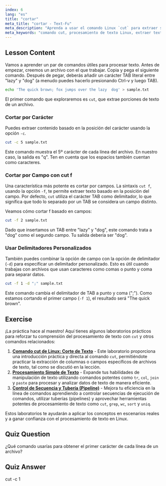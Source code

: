 ```yaml
---
index: 6
lang: "es"
title: "cortar"
meta_title: "cortar - Text-Fu"
meta_description: "Aprenda a usar el comando Linux `cut` para extraer secciones específicas de texto de archivos. Esta guía cubre el corte por carácter y campo (`cut f`), incluido cómo cortar f con delimitadores personalizados. Perfecto para dominar el procesamiento de texto en Linux."
meta_keywords: "comando cut, procesamiento de texto Linux, extraer texto, cut f, cómo usar cut f, tutorial Linux, ejemplos de cut, guía Linux, corte por campo"
---
```


## Lesson Content

Vamos a aprender un par de comandos útiles para procesar texto. Antes de empezar, creemos un archivo con el que trabajar. Copia y pega el siguiente comando. Después de pegar, deberás añadir un carácter TAB literal entre "lazy" y "dog" (a menudo puedes hacerlo presionando Ctrl-v y luego TAB).

```bash
echo 'The quick brown; fox jumps over the lazy  dog' > sample.txt
```

El primer comando que exploraremos es `cut`, que extrae porciones de texto de un archivo.

### Cortar por Carácter

Puedes extraer contenido basado en la posición del carácter usando la opción `-c`.

```bash
cut -c 5 sample.txt
```

Este comando muestra el 5º carácter de cada línea del archivo. En nuestro caso, la salida es "q". Ten en cuenta que los espacios también cuentan como caracteres.

### Cortar por Campo con cut f

Una característica más potente es cortar por campos. La sintaxis `cut f`, usando la opción `-f`, te permite extraer texto basado en la posición del campo. Por defecto, `cut` utiliza el carácter TAB como delimitador, lo que significa que todo lo separado por un TAB se considera un campo distinto.

Veamos cómo cortar f basado en campos:

```bash
cut -f 2 sample.txt
```

Dado que insertamos un TAB entre "lazy" y "dog", este comando trata a "dog" como el segundo campo. Tu salida debería ser "dog".

### Usar Delimitadores Personalizados

También puedes combinar la opción de campo con la opción de delimitador (`-d`) para especificar un delimitador personalizado. Esto es útil cuando trabajas con archivos que usan caracteres como comas o punto y coma para separar datos.

```bash
cut -f 1 -d ";" sample.txt
```

Este comando cambia el delimitador de TAB a punto y coma (";"). Como estamos cortando el primer campo (`-f 1`), el resultado será "The quick brown".

## Exercise

¡La práctica hace al maestro! Aquí tienes algunos laboratorios prácticos para reforzar tu comprensión del procesamiento de texto con `cut` y otros comandos relacionados:

1. **[Comando cut de Linux: Corte de Texto](https://labex.io/es/labs/linux-linux-cut-command-text-cutting-219187)** - Este laboratorio proporciona una introducción práctica y directa al comando `cut`, permitiéndote practicar la extracción de columnas o campos específicos de archivos de texto, tal como se discutió en la lección.
2. **[Procesamiento Simple de Texto](https://labex.io/es/labs/linux-simple-text-processing-18004)** - Expande tus habilidades de manipulación de texto utilizando comandos potentes como `tr`, `col`, `join` y `paste` para procesar y analizar datos de texto de manera eficiente.
3. **[Control de Secuencia y Tubería (Pipeline)](https://labex.io/es/labs/linux-sequence-control-and-pipeline-17994)** - Mejora tu eficiencia en la línea de comandos aprendiendo a controlar secuencias de ejecución de comandos, utilizar tuberías (pipelines) y aprovechar herramientas potentes de procesamiento de texto como `cut`, `grep`, `wc`, `sort` y `uniq`.

Estos laboratorios te ayudarán a aplicar los conceptos en escenarios reales y a ganar confianza con el procesamiento de texto en Linux.

## Quiz Question

¿Qué comando usarías para obtener el primer carácter de cada línea de un archivo?

## Quiz Answer

cut -c 1
